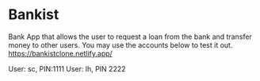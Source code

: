 # Bankist

Bank App that allows the user to request a loan from the bank and transfer money to other users.
You may use the accounts below to test it out.
https://bankistclone.netlify.app/

User: sc, PIN:1111
User: lh, PIN 2222
